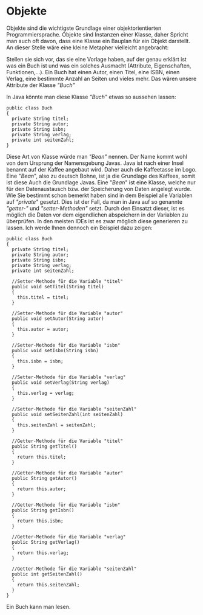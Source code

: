 # Objekte

Objekte sind die wichtigste Grundlage einer objektorientierten Programmiersprache. Objekte sind Instanzen einer Klasse, daher Spricht man auch oft davon, dass eine Klasse ein Bauplan für ein Objekt darstellt. An dieser Stelle wäre eine kleine Metapher vielleicht angebracht:

Stellen sie sich vor, das sie eine Vorlage haben, auf der genau erklärt ist was ein Buch ist und was ein solches Ausmacht (Attribute, Eigenschaften, Funktionen,...). 
Ein Buch hat einen Autor, einen Titel, eine ISBN, einen Verlag, eine bestimmte Anzahl an Seiten und vieles mehr. Das wären unsere Attribute der Klasse *"Buch"*

In Java könnte man diese Klasse *"Buch"* etwas so aussehen lassen:

```
public class Buch
{
  private String titel;
  private String autor;
  private String isbn;
  private String verlag;
  private int seitenZahl;
}
```

Diese Art von Klasse würde man *"Bean"* nennen. Der Name kommt wohl von dem Ursprung der Namensgebung Javas. Java ist nach einer Insel benannt auf der Kaffee angebaut wird. Daher auch die Kaffeetasse im Logo. Eine "*Bean*", also zu deutsch Bohne, ist ja die Grundlage des Kaffees, somit ist diese Auch die Grundlage Javas. Eine "*Bean*" ist eine Klasse, welche nur für den Datenaustausch bzw. der Speicherung von Daten angelegt wurde. 
Wie Sie bestimmt schon bemerkt haben sind in dem Beispiel alle Variablen auf *"private"* gesetzt. Dies ist der Fall, da man in Java auf so genannte *"getter-"* und *"setter-Methoden"* setzt. Durch den Einsatzt dieser, ist es möglich die Daten vor dem eigendlichen abspeichern in der Variablen zu überprüfen. In den meisten IDEs ist es zwar möglich diese generieren zu lassen. Ich werde Ihnen dennoch ein Beispiel dazu zeigen:

```
public class Buch
{
  private String titel;
  private String autor;
  private String isbn;
  private String verlag;
  private int seitenZahl;
  
  //Setter-Methode für die Variable "titel"
  public void setTitel(String titel)
  {
    this.titel = titel;
  }
  
  //Setter-Methode für die Variable "autor"
  public void setAutor(String autor)
  {
    this.autor = autor;
  }
  
  //Setter-Methode für die Variable "isbn"
  public void setIsbn(String isbn)
  {
    this.isbn = isbn;
  }
  
  //Setter-Methode für die Variable "verlag"
  public void setVerlag(String verlag)
  {
    this.verlag = verlag;
  }
  
  //Setter-Methode für die Variable "seitenZahl"
  public void setSeitenZahl(int seitenZahl)
  {
    this.seitenZahl = seitenZahl;
  }
  
  //Getter-Methode für die Variable "titel"
  public String getTitel()
  {
    return this.titel;
  }
  
  //Getter-Methode für die Variable "autor"
  public String getAutor()
  {
    return this.autor;
  }
  
  //Getter-Methode für die Variable "isbn"
  public String getIsbn()
  {
    return this.isbn;
  }
  
  //Getter-Methode für die Variable "verlag"
  public String getVerlag()
  {
    return this.verlag;
  }
  
  //Getter-Methode für die Variable "seitenZahl"
  public int getSeitenZahl()
  {
    return this.seitenZahl;
  }
}

```

Ein Buch kann man lesen.

